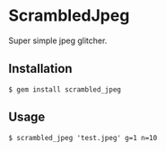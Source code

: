 # ScrambledJpeg

Super simple jpeg glitcher.

## Installation

    $ gem install scrambled_jpeg

## Usage

    $ scrambled_jpeg 'test.jpeg' g=1 n=10

